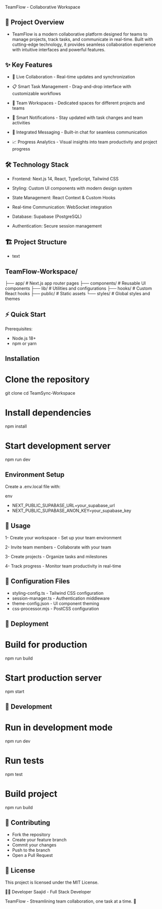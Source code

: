 TeamFlow - Collaborative Workspace

## 🚀 Project Overview
- TeamFlow is a modern collaborative platform designed for teams to manage projects, track tasks, and communicate in real-time. Built with cutting-edge technology, it provides seamless collaboration experience with intuitive interfaces and powerful features.

## ✨ Key Features
- 🔄 Live Collaboration - Real-time updates and synchronization

- 📋 Smart Task Management - Drag-and-drop interface with customizable workflows

- 👥 Team Workspaces - Dedicated spaces for different projects and teams

- 🔔 Smart Notifications - Stay updated with task changes and team activities

- 💬 Integrated Messaging - Built-in chat for seamless communication

- 📈 Progress Analytics - Visual insights into team productivity and project progress

## 🛠️ Technology Stack
- Frontend: Next.js 14, React, TypeScript, Tailwind CSS

- Styling: Custom UI components with modern design system

- State Management: React Context & Custom Hooks

- Real-time Communication: WebSocket integration

- Database: Supabase (PostgreSQL)

- Authentication: Secure session management

## 🏗️ Project Structure

- text

## TeamFlow-Workspace/
├── app/                 # Next.js app router pages
├── components/          # Reusable UI components
├── lib/                 # Utilities and configurations
├── hooks/               # Custom React hooks
├── public/              # Static assets
└── styles/              # Global styles and themes

## ⚡ Quick Start
Prerequisites:
- Node.js 18+
- npm or yarn

## Installation
# Clone the repository
git clone <your-repository-link>
cd TeamSync-Workspace

# Install dependencies
npm install

# Start development server
npm run dev

## Environment Setup
Create a .env.local file with:

env
- NEXT_PUBLIC_SUPABASE_URL=your_supabase_url
- NEXT_PUBLIC_SUPABASE_ANON_KEY=your_supabase_key

## 🎯 Usage
1- Create your workspace - Set up your team environment

2- Invite team members - Collaborate with your team

3- Create projects - Organize tasks and milestones

4- Track progress - Monitor team productivity in real-time

## 🔧 Configuration Files
- styling-config.ts - Tailwind CSS configuration
- session-manager.ts - Authentication middleware
- theme-config.json - UI component theming
- css-processor.mjs - PostCSS configuration


## 🚀 Deployment
# Build for production
npm run build

# Start production server
npm start

## 📝 Development
# Run in development mode
npm run dev

# Run tests
npm test

# Build project
npm run build


## 🤝 Contributing
- Fork the repository
- Create your feature branch
- Commit your changes
- Push to the branch
- Open a Pull Request

## 📄 License
This project is licensed under the MIT License.

👨‍💻 Developer
Saajid - Full Stack Developer

TeamFlow - Streamlining team collaboration, one task at a time. 🚀
            <!-- TeamFlow Project - Saajid -->
